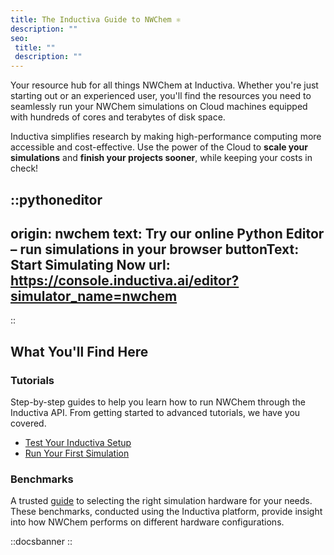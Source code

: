 ```yaml
---
title: The Inductiva Guide to NWChem ⚛️
description: ""
seo:
 title: ""
 description: ""
---
```


Your resource hub for all things NWChem at Inductiva. Whether you're just starting out or an experienced user, you'll find the resources you need to seamlessly run your NWChem simulations on Cloud machines equipped with hundreds of cores and terabytes of disk space.

Inductiva simplifies research by making high-performance computing more accessible and cost-effective. Use the power of the Cloud to **scale your simulations** and **finish your projects sooner**, while keeping your costs in check! 

::pythoneditor
---
origin: nwchem
text: Try our online Python Editor – run simulations in your browser
buttonText: Start Simulating Now
url: https://console.inductiva.ai/editor?simulator_name=nwchem
---
::

## What You'll Find Here

### Tutorials
Step-by-step guides to help you learn how to run NWChem through the Inductiva API. From getting started to advanced tutorials, we have you covered.

- [Test Your Inductiva Setup](/guides/nwchem/tutorials/setup-test)
- [Run Your First Simulation](/guides/nwchem/tutorials/quick-start)

### Benchmarks
A trusted [guide](/guides/nwchem/benchmarks/c240_631gs) to selecting the right simulation hardware for your needs. These benchmarks, conducted using the Inductiva platform, provide insight into how NWChem performs on different hardware configurations.

::docsbanner
::
